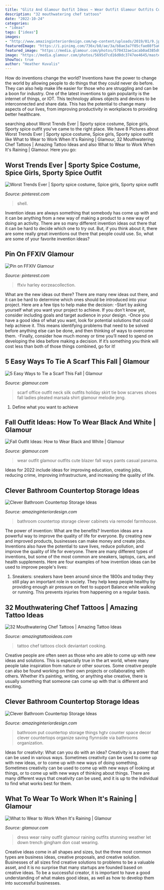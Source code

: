 ```yaml
---
title: "Glitz And Glamour Outfit Ideas ~ Wear Outfit Glamour Outfits Cute Blazer Fall Ways Pants Casual Panama"
description: "32 mouthwatering chef tattoos"
date: "2022-10-24"
categories:
- "ideas"
tags: ["ideas"]
images:
- "http://www.amazinginteriordesign.com/wp-content/uploads/2019/01/9.jpeg"
featuredImage: "https://i.pinimg.com/736x/b8/ae/3a/b8ae3a7f05cfae08f5a6060c8be49e5b--mel-b-bad-fashion.jpg"
featured_image: "https://media.glamour.com/photos/570432ae1acab0ad385d0416/master/pass/fashion-2016-03-rainy-day-work-outfit-ideas-trench-miroslava-duma-main.jpg"
image: "https://media.glamour.com/photos/5695d7cd16d0dc3747ee4645/master/pass/fashion-2015-10-fall-scarf-silk-neck-bow-main.jpg"
ShowToc: true
author: "Heather Kuvalis"
---
```



How do inventions change the world?
Inventions have the power to change the world by allowing people to do things that they could never do before. They can also help make life easier for those who are struggling and can be a boon for industry. One of the latest inventions to gain popularity is the internet of things, or IOT. This technology allows objects and devices to be interconnected and share data. This has the potential to change many aspects of our lives, from improving productivity in workplaces to providing better healthcare.

	

		
searching about Worst Trends Ever | Sporty spice costume, Spice girls, Sporty spice outfit you've came to the right place. We have 8 Pictures about Worst Trends Ever | Sporty spice costume, Spice girls, Sporty spice outfit like What to Wear to Work When It&#039;s Raining | Glamour, 32 Mouthwatering Chef Tattoos | Amazing Tattoo Ideas and also What to Wear to Work When It&#039;s Raining | Glamour. Here you go:
		
    
## Worst Trends Ever | Sporty Spice Costume, Spice Girls, Sporty Spice Outfit

<img loading=lazy src="https://i.pinimg.com/736x/b8/ae/3a/b8ae3a7f05cfae08f5a6060c8be49e5b--mel-b-bad-fashion.jpg" onerror="this.onerror=null;this.src='https://tse4.mm.bing.net/th?id=OIP.AG5nGpWinGttJafXD-nYZgHaLH&amp;pid=15.1';" alt="Worst Trends Ever | Sporty spice costume, Spice girls, Sporty spice outfit">

_Source: pinterest.com_

>shell. 

	

Invention ideas are always something that somebody has come up with and it can be anything from a new way of making a product to a new way of doing an activity. There are so many different invention ideas out there that it can be hard to decide which one to try out. But, if you think about it, there are some really great inventions out there that people could use. So, what are some of your favorite invention ideas?

    
## Pin On FFXIV Glamour

<img loading=lazy src="https://i.pinimg.com/736x/f2/88/d8/f288d8fcc888f50841e54e68745bd1b4.jpg" onerror="this.onerror=null;this.src='https://tse4.mm.bing.net/th?id=OIP.xNqUFeGSnz4mMdEMZ1zqcQAAAA&amp;pid=15.1';" alt="Pin on FFXIV Glamour">

_Source: pinterest.com_

>ffxiv harley eorzeacollection. 

	

What are the new ideas out there?
There are many new ideas out there, and it can be hard to determine which ones should be introduced into your project. Here are a few tips to help make the decision: 
-Start by asking yourself what you want your project to achieve. If you don’t know yet, consider including goals and target audience in your design.
-Once you have a good idea of what you want, look for potential solutions that could help achieve it. This means identifying problems that need to be solved before anything else can be done, and then thinking of ways to overcome them.
-Finally, consider how much money or time you’ll need to spend on developing the idea before making a decision. If it’s something you think will cost less than both of those things combined, go for it!

    
## 5 Easy Ways To Tie A Scarf This Fall | Glamour

<img loading=lazy src="https://media.glamour.com/photos/5695d7cd16d0dc3747ee4645/master/pass/fashion-2015-10-fall-scarf-silk-neck-bow-main.jpg" onerror="this.onerror=null;this.src='https://tse2.mm.bing.net/th?id=OIP.XlbbEmzJTomtC2rjXQsk0wHaLH&amp;pid=15.1';" alt="5 Easy Ways to Tie a Scarf This Fall | Glamour">

_Source: glamour.com_

>scarf office outfit neck silk outfits holiday skirt tie bow scarves shoes fall ladies pleated marsala shirt glamour melodie jeng. 

	

1. Define what you want to achieve 

    
## Fall Outfit Ideas: How To Wear Black And White | Glamour

<img loading=lazy src="https://media.glamour.com/photos/56963f7c16d0dc3747ef31d5/master/h_1025,c_limit/slideshow-black-white-19-black-white-girl-from-panama-main.jpg" onerror="this.onerror=null;this.src='https://tse1.mm.bing.net/th?id=OIP.BU9iaNHTvy4o7qHNHk_IgAHaLG&amp;pid=15.1';" alt="Fall Outfit Ideas: How to Wear Black and White | Glamour">

_Source: glamour.com_

>wear outfit glamour outfits cute blazer fall ways pants casual panama. 

	

Ideas for 2022 include ideas for improving education, creating jobs, reducing crime, improving infrastructure, and increasing the quality of life.

    
## Clever Bathroom Countertop Storage Ideas

<img loading=lazy src="http://www.amazinginteriordesign.com/wp-content/uploads/2019/01/6-14.jpg" onerror="this.onerror=null;this.src='https://tse4.mm.bing.net/th?id=OIP.auVJBa-CBBbzhZh7kz5jcgHaJ3&amp;pid=15.1';" alt="Clever Bathroom Countertop Storage Ideas">

_Source: amazinginteriordesign.com_

>bathroom countertop storage clever cabinets via remodel farmhouse. 

	

The power of invention: What are the benefits?
Invention ideas are a powerful way to improve the quality of life for everyone. By creating new and improved products, businesses can make money and create jobs. Inventions also have the potential to save lives, reduce pollution, and improve the quality of life for everyone. There are many different types of inventions, but some of the most common are sneakers, laptops, cars, and health supplements. Here are four examples of how invention ideas can be used to improve people's lives: 
1. Sneakers: sneakers have been around since the 1800s and today they still play an important role in society. They help keep people healthy by providing enough air pressure on feet to support Balance while walking or running. This prevents injuries from happening on a regular basis.

    
## 32 Mouthwatering Chef Tattoos | Amazing Tattoo Ideas

<img loading=lazy src="https://amazingtattooideas.com/wp-content/uploads/2016/10/Shaded-Chef-Cooking-Kermit-Forearm-Tattoo.jpg" onerror="this.onerror=null;this.src='https://tse1.mm.bing.net/th?id=OIP.FD91LPFneXL_h0j2p45vEgHaEz&amp;pid=15.1';" alt="32 Mouthwatering Chef Tattoos | Amazing Tattoo Ideas">

_Source: amazingtattooideas.com_

>tattoo chef tattoos clock deviantart cooking. 

	

Creative people are often seen as those who are able to come up with new ideas and solutions. This is especially true in the art world, where many people take inspiration from nature or other sources. Some creative people can also be found working on their own projects or collaborating with others. Whether it’s painting, writing, or anything else creative, there is usually something that someone can come up with that is different and exciting.

    
## Clever Bathroom Countertop Storage Ideas

<img loading=lazy src="http://www.amazinginteriordesign.com/wp-content/uploads/2019/01/9.jpeg" onerror="this.onerror=null;this.src='https://tse4.mm.bing.net/th?id=OIP.mFpQO3TAf0HOb6fYVBbreAHaE8&amp;pid=15.1';" alt="Clever Bathroom Countertop Storage Ideas">

_Source: amazinginteriordesign.com_

>bathroom put countertop storage things hgtv counter space decor clever countertops organize saving flynnside via bathrooms organization. 

	

Ideas for creativity: What can you do with an idea?
Creativity is a power that can be used in various ways. Sometimes creativity can be used to come up with new ideas, or to come up with new ways of doing something. Sometimes creativity can be used to come up with new ways of looking at things, or to come up with new ways of thinking about things. There are many different ways that creativity can be used, and it is up to the individual to find what works best for them.

    
## What To Wear To Work When It&#039;s Raining | Glamour

<img loading=lazy src="https://media.glamour.com/photos/570432ae1acab0ad385d0416/master/pass/fashion-2016-03-rainy-day-work-outfit-ideas-trench-miroslava-duma-main.jpg" onerror="this.onerror=null;this.src='https://tse1.mm.bing.net/th?id=OIP.Wv5IIwI9uATPPCapfM9DjAHaLH&amp;pid=15.1';" alt="What to Wear to Work When It&#039;s Raining | Glamour">

_Source: glamour.com_

>dress wear rainy outfit glamour raining outfits stunning weather let down trench gingham don coat wearing. 

	

Creative ideas come in all shapes and sizes, but the three most common types are business ideas, creative proposals, and creative solution. Businesses of all sizes find creative solutions to problems to be a valuable asset, and it is no surprise that many startups are founded based on creative ideas. To be a successful creator, it is important to have a good understanding of what makes good ideas, as well as how to develop them into successful businesses.

